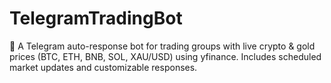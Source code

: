 # TelegramTradingBot
🤖 A Telegram auto-response bot for trading groups with live crypto &amp; gold prices (BTC, ETH, BNB, SOL, XAU/USD) using yfinance. Includes scheduled market updates and customizable responses.
